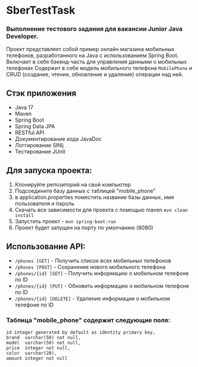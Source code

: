 # SberTestTask
### Выполнение тестового задания для вакансии Junior Java Developer.  
Проект представляет собой пример онлайн магазина мобильных телефонов, разработанного на Java с использованием Spring Boot. Включает в себя бэкенд-часть для управления данными о мобильных телефонах
Содержит в себе модель мобильного телефона `MobilePhone` и CRUD (создание, чтение, обновление и удаление) операции над ней.

## Стэк приложения
- Java 17
- Maven
- Spring Boot
- Spring Data JPA
- RESTful API
- Документирование кода JavaDoc
- Логгирование Slf4j
- Тестирование JUnit 

## Для запуска проекта:
1. Клонируйте репозиторий на свой компьютер
2. Подсоедините базу данных с таблицей "mobile_phone"
3. в application.properties поместить название базы данных, имя пользователя и пароль 
4. Скачать все зависимости для проекта с помощью maven `mvn clean install`
5. Запустить проект - `mvn spring-boot:run`
6. Проект будет запущен на порту по умолчанию (8080)

## Использование API:
- `/phones [GET]` - Получить список всех мобильных телефонов
- `/phones [POST]` - Сохранение нового мобильного телефона
- `/phones/{id} [GET]` - Получить информацию о мобильном телефоне по ID
- `/phones/{id} [PUT]` - Обновить информацию о мобильном телефоне по ID
- `/phones/{id} [DELETE]` - Удаление информации о мобильном телефоне по ID

### Таблица "mobile_phone" содержит следующие поля:
`id integer generated by default as identity primary key,`  
`brand  varchar(50) not null,`  
`model  varchar(50) not null,`  
`price  integer not null,`  
`color  varchar(20),`  
`amount integer not null`